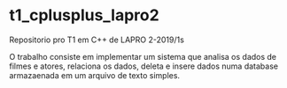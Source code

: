 # t1_cplusplus_lapro2
Repositorio pro T1 em C++ de LAPRO 2-2019/1s

O trabalho consiste em implementar um sistema que analisa os dados de filmes e atores, relaciona os dados, deleta e insere dados numa database armazaenada em um arquivo de texto simples.

